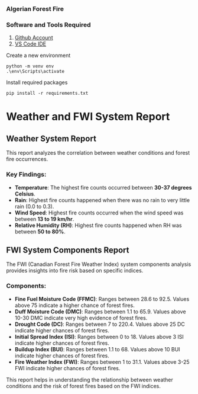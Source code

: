 ### Algerian Forest Fire

### Software and Tools Required

1. [Github Account](https://github.com/)
2. [VS Code IDE](https://code.visualstudio.com)

Create a new environment

``` 
python -m venv env
.\env\Scripts\activate
```

Install required packages

```
pip install -r requirements.txt
```

# Weather and FWI System Report

## Weather System Report
This report analyzes the correlation between weather conditions and forest fire occurrences.

### Key Findings:
- **Temperature**: The highest fire counts occurred between **30-37 degrees Celsius**.
- **Rain**: Highest fire counts happened when there was no rain to very little rain (0.0 to 0.3).
- **Wind Speed**: Highest fire counts occurred when the wind speed was between **13 to 19 km/hr**.
- **Relative Humidity (RH)**: Highest fire counts happened when RH was between **50 to 80%**.

## FWI System Components Report
The FWI (Canadian Forest Fire Weather Index) system components analysis provides insights into fire risk based on specific indices.

### Components:
- **Fine Fuel Moisture Code (FFMC)**: Ranges between 28.6 to 92.5. Values above 75 indicate a higher chance of forest fires.
- **Duff Moisture Code (DMC)**: Ranges between 1.1 to 65.9. Values above 10-30 DMC indicate very high evidence of forest fires.
- **Drought Code (DC)**: Ranges between 7 to 220.4. Values above 25 DC indicate higher chances of forest fires.
- **Initial Spread Index (ISI)**: Ranges between 0 to 18. Values above 3 ISI indicate higher chances of forest fires.
- **Buildup Index (BUI)**: Ranges between 1.1 to 68. Values above 10 BUI indicate higher chances of forest fires.
- **Fire Weather Index (FWI)**: Ranges between 1 to 31.1. Values above 3-25 FWI indicate higher chances of forest fires.

This report helps in understanding the relationship between weather conditions and the risk of forest fires based on the FWI indices.

